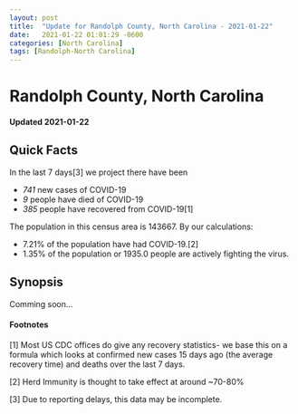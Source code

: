 ```yaml
---
layout: post
title:  "Update for Randolph County, North Carolina - 2021-01-22"
date:   2021-01-22 01:01:29 -0600
categories: [North Carolina]
tags: [Randolph-North Carolina]
---
```


# Randolph County, North Carolina
#### Updated 2021-01-22

## Quick Facts

In the last 7 days[3] we project there have been
- *741* new cases of COVID-19
- *9* people have died of COVID-19
- *385* people have recovered from COVID-19[1]

The population in this census area is 143667. By our calculations:
- 7.21% of the population have had COVID-19.[2]
- 1.35% of the population or 1935.0 people are actively fighting the virus.

## Synopsis

Comming soon...


#### Footnotes

[1] Most US CDC offices do give any recovery statistics- we base this on a formula which looks at confirmed new cases
15 days ago (the average recovery time) and deaths over the last 7 days.

[2] Herd Immunity is thought to take effect at around ~70-80%

[3] Due to reporting delays, this data may be incomplete.
 
    